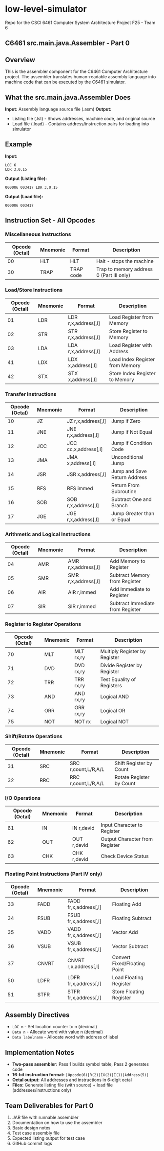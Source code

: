 # low-level-simulator
Repo for the CSCI 6461 Computer System Architecture Project F25 - Team 6

## C6461 src.main.java.Assembler - Part 0

## Overview
This is the assembler component for the C6461 Computer Architecture project. The assembler translates human-readable assembly language into machine code that can be executed by the C6461 simulator.

## What the src.main.java.Assembler Does
**Input:** Assembly language source file (.asm)
**Output:**
- Listing file (.lst) - Shows addresses, machine code, and original source
- Load file (.load) - Contains address/instruction pairs for loading into simulator

## Example
**Input:**
```
LOC 6
LDR 3,0,15
```

**Output (Listing file):**
```
000006 003417 LDR 3,0,15
```

**Output (Load file):**
```
000006 003417
```

## Instruction Set - All Opcodes

### Miscellaneous Instructions
| Opcode (Octal) | Mnemonic | Format    | Description                              |
|----------------|----------|-----------|------------------------------------------|
| 00             | HLT      | HLT       | Halt - stops the machine                 |
| 30             | TRAP     | TRAP code | Trap to memory address 0 (Part III only) |

### Load/Store Instructions
| Opcode (Octal) | Mnemonic | Format              | Description                     |
|----------------|----------|---------------------|---------------------------------|
| 01             | LDR      | LDR r,x,address[,I] | Load Register from Memory       |
| 02             | STR      | STR r,x,address[,I] | Store Register to Memory        |
| 03             | LDA      | LDA r,x,address[,I] | Load Register with Address      |
| 41             | LDX      | LDX x,address[,I]   | Load Index Register from Memory |
| 42             | STX      | STX x,address[,I]   | Store Index Register to Memory  |

### Transfer Instructions
| Opcode (Octal) | Mnemonic | Format               | Description                  |
|----------------|----------|----------------------|------------------------------|
| 10             | JZ       | JZ r,x,address[,I]   | Jump if Zero                 |
| 11             | JNE      | JNE r,x,address[,I]  | Jump if Not Equal            |
| 12             | JCC      | JCC cc,x,address[,I] | Jump if Condition Code       |
| 13             | JMA      | JMA x,address[,I]    | Unconditional Jump           |
| 14             | JSR      | JSR x,address[,I]    | Jump and Save Return Address |
| 15             | RFS      | RFS immed            | Return From Subroutine       |
| 16             | SOB      | SOB r,x,address[,I]  | Subtract One and Branch      |
| 17             | JGE      | JGE r,x,address[,I]  | Jump Greater than or Equal   |

### Arithmetic and Logical Instructions
| Opcode (Octal) | Mnemonic | Format              | Description                      |
|----------------|----------|---------------------|----------------------------------|
| 04             | AMR      | AMR r,x,address[,I] | Add Memory to Register           |
| 05             | SMR      | SMR r,x,address[,I] | Subtract Memory from Register    |
| 06             | AIR      | AIR r,immed         | Add Immediate to Register        |
| 07             | SIR      | SIR r,immed         | Subtract Immediate from Register |

### Register to Register Operations
| Opcode (Octal) | Mnemonic | Format    | Description                   |
|----------------|----------|-----------|-------------------------------|
| 70             | MLT      | MLT rx,ry | Multiply Register by Register |
| 71             | DVD      | DVD rx,ry | Divide Register by Register   |
| 72             | TRR      | TRR rx,ry | Test Equality of Registers    |
| 73             | AND      | AND rx,ry | Logical AND                   |
| 74             | ORR      | ORR rx,ry | Logical OR                    |
| 75             | NOT      | NOT rx    | Logical NOT                   |

### Shift/Rotate Operations
| Opcode (Octal) | Mnemonic | Format              | Description              |
|----------------|----------|---------------------|--------------------------|
| 31             | SRC      | SRC r,count,L/R,A/L | Shift Register by Count  |
| 32             | RRC      | RRC r,count,L/R,A/L | Rotate Register by Count |

### I/O Operations
| Opcode (Octal) | Mnemonic | Format      | Description                    |
|----------------|----------|-------------|--------------------------------|
| 61             | IN       | IN r,devid  | Input Character to Register    |
| 62             | OUT      | OUT r,devid | Output Character from Register |
| 63             | CHK      | CHK r,devid | Check Device Status            |

### Floating Point Instructions (Part IV only)
| Opcode (Octal) | Mnemonic | Format                | Description                  |
|----------------|----------|-----------------------|------------------------------|
| 33             | FADD     | FADD fr,x,address[,I] | Floating Add                 |
| 34             | FSUB     | FSUB fr,x,address[,I] | Floating Subtract            |
| 35             | VADD     | VADD fr,x,address[,I] | Vector Add                   |
| 36             | VSUB     | VSUB fr,x,address[,I] | Vector Subtract              |
| 37             | CNVRT    | CNVRT r,x,address[,I] | Convert Fixed/Floating Point |
| 50             | LDFR     | LDFR fr,x,address[,I] | Load Floating Register       |
| 51             | STFR     | STFR fr,x,address[,I] | Store Floating Register      |

## Assembly Directives
- `LOC n` - Set location counter to n (decimal)
- `Data n` - Allocate word with value n (decimal)
- `Data labelname` - Allocate word with address of label

## Implementation Notes
- **Two-pass assembler:** Pass 1 builds symbol table, Pass 2 generates code
- **16-bit instruction format:** `|Opcode(6)|R(2)|IX(2)|I(1)|Address(5)|`
- **Octal output:** All addresses and instructions in 6-digit octal
- **Files:** Generate listing file (with source) + load file (addresses/instructions only)

## Team Deliverables for Part 0
1. JAR file with runnable assembler
2. Documentation on how to use the assembler
3. Basic design notes
4. Test case assembly file
5. Expected listing output for test case
6. GitHub commit logs